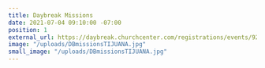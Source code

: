 ```yaml
---
title: Daybreak Missions
date: 2021-07-04 09:10:00 -07:00
position: 1
external_url: https://daybreak.churchcenter.com/registrations/events/921702
image: "/uploads/DBmissionsTIJUANA.jpg"
small_image: "/uploads/DBmissionsTIJUANA.jpg"
---
```


